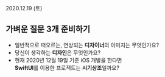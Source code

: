 2020.12.19 (토)

## 가벼운 질문 3개 준비하기
* 일반적으로 떠오르는, 연상되는 **디자이너**의 이미지는 무엇인가요?
* 당신이 생각하는 **디자인**은 무엇인가요?
* 현재 2020년 12월 19일 기준 iOS 개발을 한다면 <br>
   **SwiftUI**를 이용한 프로젝트는 **시기상조**일까요?